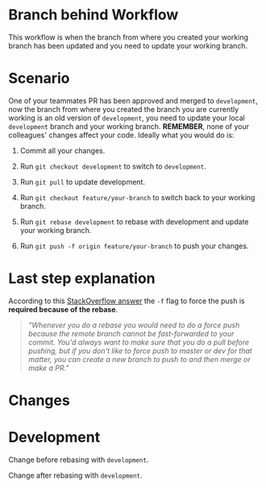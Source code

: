# Branch behind Workflow

This workflow is when the branch from where you created your working branch has been updated and
you need to update your working branch.

# Scenario

One of your teammates PR has been approved and merged to `development`, now the branch from where you created the branch
you are currently working is an old version of `development`, you need to update your local `development` branch and your working branch. **REMEMBER**, none of your colleagues' changes affect your code. Ideally what you would do is:

1. Commit all your changes.

2. Run `git checkout development` to switch to `development`.

3. Run `git pull` to update development.

4. Run `git checkout feature/your-branch` to switch back to your working branch.

5. Run `git rebase development` to rebase with development and update your working branch.

6. Run `git push -f origin feature/your-branch` to push your changes.

# Last step explanation

According to this [StackOverflow answer](https://stackoverflow.com/questions/39399804/updates-were-rejected-because-the-tip-of-your-current-branch-is-behind-its-remot) the `-f`
flag to force the push is **required because of the rebase**.

> _"Whenever you do a rebase you would need to do a force push because the remote branch cannot be fast-forwarded to your commit. You'd always want to make sure that you do a pull before pushing, but if you don't like to force push to master or dev for that matter, you can create a new branch to push to and then merge or make a PR."_

# Changes

# Development

Change before rebasing with `development`.

Change after rebasing with `development`.
